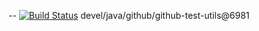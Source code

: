 --
[![Build Status](https://travis-ci.org/jjYBdx4IL/github-test-utils.png?branch=master)](https://travis-ci.org/jjYBdx4IL/github-test-utils)
devel/java/github/github-test-utils@6981
